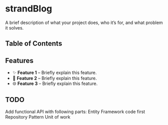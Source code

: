 # strandBlog


A brief description of what your project does, who it’s for, and what problem it solves.

## Table of Contents



## Features

- ✨ **Feature 1** – Briefly explain this feature.
- 🔧 **Feature 2** – Briefly explain this feature.
- 🌐 **Feature 3** – Briefly explain this feature.

## TODO

Add functional API with following parts:
  Entity Framework code first
  Repository Pattern
  Unit of work


